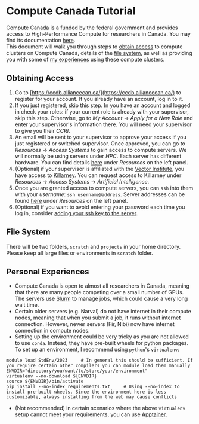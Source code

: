 # Compute Canada Tutorial
Compute Canada is a funded by the federal government and provides access to High-Performance Compute for researchers in Canada. You may find its documentation [here](https://docs.alliancecan.ca/wiki/Technical_documentation).  
This document will walk you through steps to [obtain access](obtaining-access) to compute clusters on Compute Canada, details of the [file system](#file-system), as well as providing you with some of [my experiences](personal-experiences) using these compute clusters.

## Obtaining Access
1. Go to [https://ccdb.alliancecan.ca/](https://ccdb.alliancecan.ca/) to register for your account. If you already have an account, log in to it.
2. If you just registered, skip this step. In you have an account and logged in check your roles: if your current role is already with your supervisor, skip this step. Otherwise, go to _My Account_ -> _Apply for a New Role_ and enter your supervisor's information there. You will need your supervisor to give you their _CCRI_.
3. An email will be sent to your supervisor to approve your access if you just registered or switched supervisor. Once approved, you can go to _Resources_ -> _Access Systems_ to gain access to compute servers. We will normally be using servers under _HPC_. Each server has different hardware. You can find details [here](https://docs.alliancecan.ca/wiki/Technical_documentation) under _Resources_ on the left panel.
4. (Optional) if your supervisor is affiliated with the [Vector Institute](https://vectorinstitute.ai/), you have access to [Killarney](https://docs.alliancecan.ca/wiki/Killarney). You can request access to Killarney under _Resources_ -> _Access Systems_ -> _Artificial Intelligence_.
5. Once you are granted access to compute servers, you can `ssh` into them with your _username_: `ssh username@address`. Server addresses can be found [here](https://docs.alliancecan.ca/wiki/Technical_documentation) under _Resources_ on the left panel.
6. (Optional) if you want to avoid entering your password each time you log in, consider [adding your ssh key to the server](technical/ssh_key.md).

## File System
There will be two folders, `scratch` and `projects` in your home directory. Please keep all large files or environments in `scratch` folder.

## Personal Experiences
- Compute Canada is open to almost all researchers in Canada, meaning that there are many people competing over a small number of GPUs. The servers use [Slurm](technical/slurm.md) to manage jobs, which could cause a very long wait time.  
- Certain older servers (e.g. Narval) do not have internet in their compute nodes, meaning that when you submit a job, it runs without internet connection. However, newer servers (Fir, Nibi) now have internet connection in compute nodes.
- Setting up the environment could be very tricky as you are not allowed to use `conda`. Instead, they have pre-built wheels for python packages. To set up an environment, I recommend using `python`'s `virtualenv`:
```shell
module load StdEnv/2023     # In general this should be sufficient. If you require certain other compilers you can module load them manually
ENVDIR="directory/you/want/to/store/your/environment"
virtualenv --no-download ${ENVDIR}
source ${ENVDIR}/bin/activate
pip install --no-index requirements.txt     # Using --no-index to install pre-built wheels. Since the environment here is less customizable, always installing from the web may cause conflicts
```
- (Not recommended) in certain scenarios where the above `virtualenv` setup cannot meet your requirements, you can use [Apptainer](technical/apptainer.md).